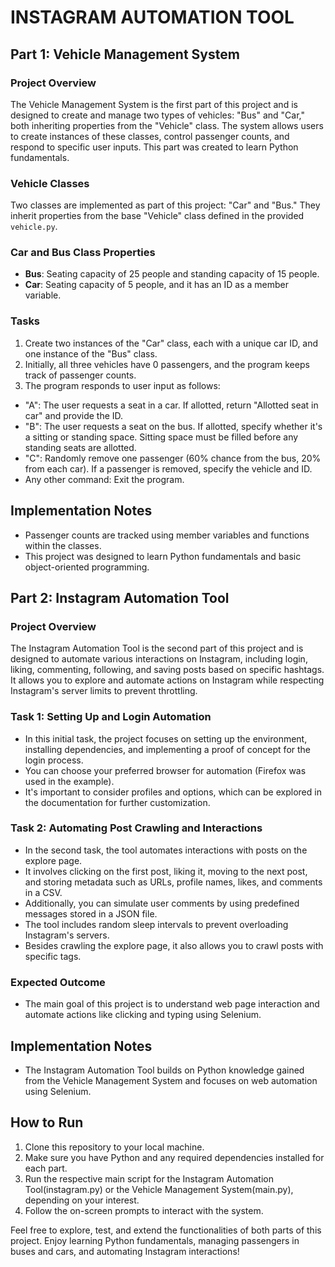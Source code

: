 # INSTAGRAM AUTOMATION TOOL

## Part 1: Vehicle Management System

### Project Overview
The Vehicle Management System is the first part of this project and is designed to create and manage two types of vehicles: "Bus" and "Car," both inheriting properties from the "Vehicle" class. The system allows users to create instances of these classes, control passenger counts, and respond to specific user inputs. This part was created to learn Python fundamentals.

### Vehicle Classes
Two classes are implemented as part of this project: "Car" and "Bus." They inherit properties from the base "Vehicle" class defined in the provided `vehicle.py`.

### Car and Bus Class Properties
- **Bus**: Seating capacity of 25 people and standing capacity of 15 people.
- **Car**: Seating capacity of 5 people, and it has an ID as a member variable.

### Tasks
1. Create two instances of the "Car" class, each with a unique car ID, and one instance of the "Bus" class.
2. Initially, all three vehicles have 0 passengers, and the program keeps track of passenger counts.
3. The program responds to user input as follows:

- "A": The user requests a seat in a car. If allotted, return "Allotted seat in car" and provide the ID.
- "B": The user requests a seat on the bus. If allotted, specify whether it's a sitting or standing space. Sitting space must be filled before any standing seats are allotted.
- "C": Randomly remove one passenger (60% chance from the bus, 20% from each car). If a passenger is removed, specify the vehicle and ID.
- Any other command: Exit the program.

## Implementation Notes
- Passenger counts are tracked using member variables and functions within the classes.
- This project was designed to learn Python fundamentals and basic object-oriented programming.

## Part 2: Instagram Automation Tool

### Project Overview
The Instagram Automation Tool is the second part of this project and is designed to automate various interactions on Instagram, including login, liking, commenting, following, and saving posts based on specific hashtags. It allows you to explore and automate actions on Instagram while respecting Instagram's server limits to prevent throttling.

### Task 1: Setting Up and Login Automation
- In this initial task, the project focuses on setting up the environment, installing dependencies, and implementing a proof of concept for the login process.
- You can choose your preferred browser for automation (Firefox was used in the example).
- It's important to consider profiles and options, which can be explored in the documentation for further customization.

### Task 2: Automating Post Crawling and Interactions
- In the second task, the tool automates interactions with posts on the explore page.
- It involves clicking on the first post, liking it, moving to the next post, and storing metadata such as URLs, profile names, likes, and comments in a CSV.
- Additionally, you can simulate user comments by using predefined messages stored in a JSON file.
- The tool includes random sleep intervals to prevent overloading Instagram's servers.
- Besides crawling the explore page, it also allows you to crawl posts with specific tags.

### Expected Outcome
- The main goal of this project is to understand web page interaction and automate actions like clicking and typing using Selenium.

## Implementation Notes
- The Instagram Automation Tool builds on Python knowledge gained from the Vehicle Management System and focuses on web automation using Selenium.

## How to Run
1. Clone this repository to your local machine.
2. Make sure you have Python and any required dependencies installed for each part.
3. Run the respective main script for the Instagram Automation Tool(instagram.py) or the Vehicle Management System(main.py), depending on your interest.
4. Follow the on-screen prompts to interact with the system.

Feel free to explore, test, and extend the functionalities of both parts of this project. Enjoy learning Python fundamentals, managing passengers in buses and cars, and automating Instagram interactions!



